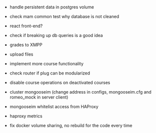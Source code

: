
- handle persistent data in postgres volume
- check mam common test why database is not cleaned
- react front-end?

- check if breaking up db queries is a good idea
- grades to XMPP
- upload files
- implement more course functionality
- check router if plug can be modularized

- disable course operations on deactivated courses

- cluster mongooseim (change address in configs, mongooseim.cfg and romeo_mock in server client)
- mongooseim whitelist access from HAProxy

- haproxy metrics
- fix docker volume sharing, no rebuild for the code every time
